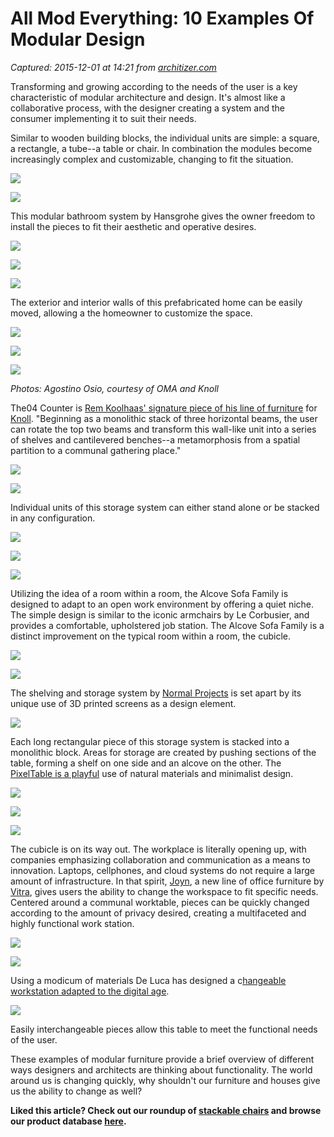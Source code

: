 # All Mod Everything: 10 Examples Of Modular Design

_Captured: 2015-12-01 at 14:21 from [architizer.com](http://architizer.com/blog/all-modular-everything/)_

Transforming and growing according to the needs of the user is a key characteristic of modular architecture and design. It's almost like a collaborative process, with the designer creating a system and the consumer implementing it to suit their needs.

Similar to wooden building blocks, the individual units are simple: a square, a rectangle, a tube--a table or chair. In combination the modules become increasingly complex and customizable, changing to fit the situation.

[ ![](https://acdn.architizer.com/thumbnails-PRODUCTION/78/84/7884493c01c6bfb16b93166862352d10.jpg) ](http://architizer.com/blog/all-modular-everything/media/622975/)

[ ![](https://acdn.architizer.com/thumbnails-PRODUCTION/85/ea/85ea220fb8eed2984c5f866b400e92e3.jpg) ](http://architizer.com/blog/all-modular-everything/media/622976/)

This modular bathroom system by Hansgrohe gives the owner freedom to install the pieces to fit their aesthetic and operative desires.

[ ![](https://acdn.architizer.com/thumbnails-PRODUCTION/60/57/6057c6a725f6a0bc95c229cf47a2a6c3.jpg) ](http://architizer.com/blog/all-modular-everything/media/622991/)

[ ![](https://acdn.architizer.com/thumbnails-PRODUCTION/5c/4d/5c4dc6d629f298977a356cb95d50dcfd.jpg) ](http://architizer.com/blog/all-modular-everything/media/622992/)

[ ![](https://acdn.architizer.com/thumbnails-PRODUCTION/49/e2/49e2acc368e7e97d0d1ac87cb33d9749.jpg) ](http://architizer.com/blog/all-modular-everything/media/622993/)

The exterior and interior walls of this prefabricated home can be easily moved, allowing a the homeowner to customize the space.

[ ![](https://acdn.architizer.com/thumbnails-PRODUCTION/5b/5a/5b5a00229b4a4378e2c7d62d9a1c6aee.jpg) ](http://architizer.com/blog/all-modular-everything/media/622998/)

[ ![](https://acdn.architizer.com/thumbnails-PRODUCTION/20/48/2048327d5fcf44329b42e650a6da9731.jpg) ](http://architizer.com/blog/all-modular-everything/media/622999/)

[ ![](https://acdn.architizer.com/thumbnails-PRODUCTION/b9/4c/b94ca91c3d02f4fca69081d443e87cc0.jpg) ](http://architizer.com/blog/all-modular-everything/media/622997/)

_Photos: Agostino Osio, courtesy of OMA and Knoll_

The04 Counter is [Rem Koolhaas' signature piece of his line of furniture](http://www.architizer.com/blog/oma-unveils-funky-new-furniture-line-during-milan-design-week/) for[ Knoll](http://www.knoll.com/). "Beginning as a monolithic stack of three horizontal beams, the user can rotate the top two beams and transform this wall-like unit into a series of shelves and cantilevered benches--a metamorphosis from a spatial partition to a communal gathering place."

[ ![](https://acdn.architizer.com/thumbnails-PRODUCTION/1f/94/1f94e1445d8cc9cd4a7a568b3cb0968f.jpg) ](http://architizer.com/blog/all-modular-everything/media/623005/)

[ ![](https://acdn.architizer.com/thumbnails-PRODUCTION/4b/65/4b6548c1e434b9d8581d660d22299714.jpg) ](http://architizer.com/blog/all-modular-everything/media/623006/)

Individual units of this storage system can either stand alone or be stacked in any configuration.

[ ![](https://acdn.architizer.com/thumbnails-PRODUCTION/5d/ab/5dabf5a836d5a5f253ddc89fcbc9f6e1.jpg) ](http://architizer.com/blog/all-modular-everything/media/623020/)

[ ![](https://acdn.architizer.com/thumbnails-PRODUCTION/50/ba/50ba39984703a68cec2228c43a11c103.jpg) ](http://architizer.com/blog/all-modular-everything/media/623021/)

[ ![](https://acdn.architizer.com/thumbnails-PRODUCTION/c0/7a/c07aceb905499afa2055756b5ce61b3d.jpg) ](http://architizer.com/blog/all-modular-everything/media/623022/)

Utilizing the idea of a room within a room, the Alcove Sofa Family is designed to adapt to an open work environment by offering a quiet niche. The simple design is similar to the iconic armchairs by Le Corbusier, and provides a comfortable, upholstered job station. The Alcove Sofa Family is a distinct improvement on the typical room within a room, the cubicle.

[ ![](https://acdn.architizer.com/thumbnails-PRODUCTION/9c/cf/9ccf3e09600c4ebd4dd47e2e27225cf3.jpg) ](http://architizer.com/blog/all-modular-everything/media/623023/)

[ ![](https://acdn.architizer.com/thumbnails-PRODUCTION/13/3d/133d0bca1a30715d285bc667cef9f315.jpg) ](http://architizer.com/blog/all-modular-everything/media/623024/)

The shelving and storage system by [Normal Projects](http://www.architizer.com/firms/normal-projects/) is set apart by its unique use of 3D printed screens as a design element.

[ ![](https://acdn.architizer.com/thumbnails-PRODUCTION/fa/c3/fac368d8a70f27d53c2b6887cad40180.jpg) ](http://architizer.com/blog/all-modular-everything/media/623060/)

Each long rectangular piece of this storage system is stacked into a monolithic block. Areas for storage are created by pushing sections of the table, forming a shelf on one side and an alcove on the other. The [PixelTable is a playful](http://www.architizer.com/blog/pixeltable-transforms-furniture-into-highly-adaptable-game/) use of natural materials and minimalist design.

[ ![](https://acdn.architizer.com/thumbnails-PRODUCTION/82/64/82648ee081393266e04f541f9dc31eb3.jpg) ](http://architizer.com/blog/all-modular-everything/media/622972/)

[ ![](https://acdn.architizer.com/thumbnails-PRODUCTION/6b/a0/6ba0961b8f5c18bc91d903ff55bc0f48.jpg) ](http://architizer.com/blog/all-modular-everything/media/622973/)

[ ![](https://acdn.architizer.com/thumbnails-PRODUCTION/aa/e7/aae76510b9a8c9d1415cca05251a93ae.jpg) ](http://architizer.com/blog/all-modular-everything/media/622974/)

The cubicle is on its way out. The workplace is literally opening up, with companies emphasizing collaboration and communication as a means to innovation. Laptops, cellphones, and cloud systems do not require a large amount of infrastructure. In that spirit, [Joyn](http://architizer.com/products/joyn/), a new line of office furniture by [Vitra](http://architizer.com/brands/vitra/), gives users the ability to change the workspace to fit specific needs. Centered around a communal worktable, pieces can be quickly changed according to the amount of privacy desired, creating a multifaceted and highly functional work station.

[ ![](https://acdn.architizer.com/thumbnails-PRODUCTION/65/89/658981f4daeed599feec2ac5d752541e.jpg) ](http://architizer.com/blog/all-modular-everything/media/623083/)

[ ![](https://acdn.architizer.com/thumbnails-PRODUCTION/20/4b/204b953959e7aef7ac559a24c0efe7dd.jpg) ](http://architizer.com/blog/all-modular-everything/media/623084/)

Using a modicum of materials De Luca has designed a c[hangeable workstation adapted to the digital age](http://www.architizer.com/blog/nino-a-furniture-system-for-easy-collaboration-between-employees/).

[ ![](https://acdn.architizer.com/thumbnails-PRODUCTION/d5/f8/d5f887ae893a496b3cd0e257f8a78b13.jpg) ](http://architizer.com/blog/all-modular-everything/media/623085/)

Easily interchangeable pieces allow this table to meet the functional needs of the user.

These examples of modular furniture provide a brief overview of different ways designers and architects are thinking about functionality. The world around us is changing quickly, why shouldn't our furniture and houses give us the ability to change as well?

**Liked this article? Check out our roundup of [stackable chairs](http://architizer.com/blog/stackable-chairs/) and browse our product database [here](http://architizer.com/products/q/).**
